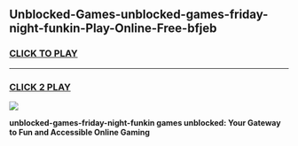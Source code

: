 
## Unblocked-Games-unblocked-games-friday-night-funkin-Play-Online-Free-bfjeb
<h3>
<a href="https://premium76.site?title=unblocked-games-friday-night-funkin&ref=26A">CLICK TO PLAY</a></h3>
<hr>

<h3>
<a href="https://premium76.site?title=unblocked-games-friday-night-funkin&ref=26A">CLICK 2 PLAY</a>
  
</h3>

<a href="https://premium76.site?title=unblocked-games-friday-night-funkin&ref=26A"><img src="https://clearcache.store/games.png"></a>


**unblocked-games-friday-night-funkin games unblocked: Your Gateway to Fun and Accessible Online Gaming**
